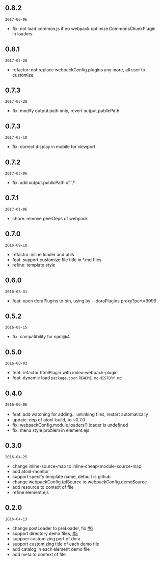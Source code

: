 ## 0.8.2

`2017-06-06`

- fix: not load common.js if no webpack.optimize.CommonsChunkPlugin in loaders


## 0.8.1

`2017-04-28`

- refactor: not replace webpackConfig.plugins any more, all user to customize

## 0.7.3

`2017-03-28`

- fix: modify output.path only, revert output.publicPath

## 0.7.3

`2017-03-10`

- fix: correct display in mobile for viewport

## 0.7.2

`2017-03-06`

- fix: add output.publicPath of '/'

## 0.7.1

`2017-01-06`

- chore: remove peerDeps of webpack

## 0.7.0

`2016-09-18`

- refactor: inline loader and utils
- feat: support customize file title in *.md files
- refine: template style

## 0.6.0

`2016-08-31`

- feat: open doraPlugins to bin, using by --doraPlugins proxy?port=9999


## 0.5.2

`2016-08-15`

- fix: compatibility for npm@4

## 0.5.0

`2016-08-03`

- feat: refactor htmlPlugin with index-webpack-plugin
- feat: dynamic load `package.json` `README.md` `HISTORY.md`


## 0.4.0

`2016-06-06`

- feat: add watching for adding、unlinking files, restart automatically
- update: dep of atool-build, to ~0.7.0
- fix: webpackConfig.module.loaders[].loader is undefined
- fix: menu style problem in element.ejs


## 0.3.0

`2016-04-25`

- change inline-source-map to inline-cheap-module-source-map
- add atool-monitor
- support specify template name, default is github
- change webpackConfig.tplSource to webpackConfig.demoSource
- add resource to context of file
- refine element.ejs

## 0.2.0

`2016-04-13`

- change postLoader to preLoader, fix [#6](https://github.com/ant-tool/atool-doc/issues/6)
- support directory demo files, [#5](https://github.com/ant-tool/atool-doc/issues/5)
- suppoer customizing port of dora
- support customizing title of each demo file
- add catalog in each element demo file
- add meta to context of file
